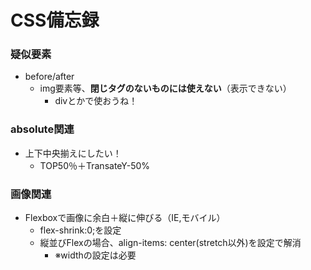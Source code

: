 # CSS備忘録
### 疑似要素
- before/after
	- img要素等、**閉じタグのないものには使えない**（表示できない）
		- divとかで使おうね！

### absolute関連
- 上下中央揃えにしたい！
	- TOP50％＋TransateY-50%

### 画像関連
- Flexboxで画像に余白＋縦に伸びる（IE,モバイル）
	- flex-shrink:0;を設定
	- 縦並びFlexの場合、align-items: center(stretch以外)を設定で解消
		- ※widthの設定は必要